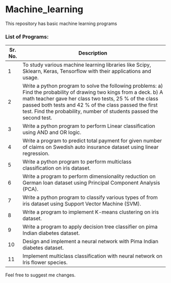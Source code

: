 # Machine_learning
This repository has basic machine learning programs


### List of Programs:

|Sr. No.| Description |
|-----|-----|
|1|To study various machine learning libraries like Scipy, Sklearn, Keras, Tensorflow with their applications and usage.|
|2|Write a python program to solve the following problems:  a) Find the probability of drawing two kings from a deck. b) A math teacher gave her class two tests, 25 % of the class passed both tests and 42 % of the class passed the first test. Find the probability, number of students passed the second test.|
|3|Write a python program to perform Linear classification using AND and OR logic.|
|4|Write a program to predict total payment for given number of claims on Swedish auto insurance dataset using linear regression.|
|5| Write a python program to perform multiclass classification on iris dataset.|
|6| Write a program to perform dimensionality reduction on German loan dataset using Principal Component Analysis (PCA).|
|7| Write a python program to classify various types of from iris dataset using Support Vector Machine (SVM).|
|8| Write a program to implement K-means clustering on iris dataset.|
|9| Write a program to apply decision tree classifier on pima Indian diabetes dataset.|
|10| Design and implement a neural network with Pima Indian diabetes dataset.|
|11| Implement multiclass classification with neural network on Iris flower species.|


Feel free to suggest me changes. 
